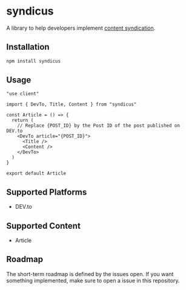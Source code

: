 # syndicus

A library to help developers implement [content syndication](https://www.parse.ly/glossary/content-syndication/).

## Installation

```bash
npm install syndicus
```

## Usage

```tsx
"use client"

import { DevTo, Title, Content } from "syndicus"

const Article = () => {
  return (
    // Replace {POST_ID} by the Post ID of the post published on DEV.to
    <DevTo article="{POST_ID}">
      <Title />
      <Content />
    </DevTo>
  )
}

export default Article
```

## Supported Platforms

- DEV.to

## Supported Content

- Article

## Roadmap

The short-term roadmap is defined by the issues open. If you want something implemented, make sure to open a issue in this repository.
